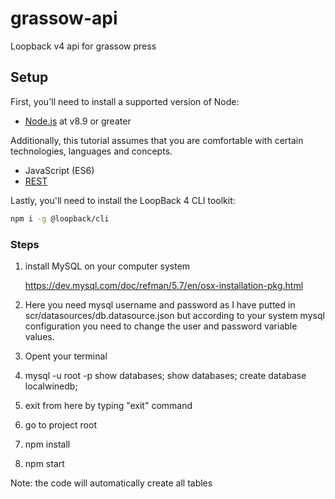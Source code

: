 # grassow-api
Loopback v4 api for grassow press


## Setup

First, you'll need to install a supported version of Node:

- [Node.js](https://nodejs.org/en/) at v8.9 or greater

Additionally, this tutorial assumes that you are comfortable with certain
technologies, languages and concepts.

- JavaScript (ES6)
- [REST](http://www.restapitutorial.com/lessons/whatisrest.html)

Lastly, you'll need to install the LoopBack 4 CLI toolkit:

```sh
npm i -g @loopback/cli
```

### Steps

 1. install MySQL on your computer system

    https://dev.mysql.com/doc/refman/5.7/en/osx-installation-pkg.html

 2.  Here you need mysql username and password as I have putted
 in scr/datasources/db.datasource.json  but according to your system mysql configuration you need to change the user and password
 variable values.
 3. Opent your terminal

 4.  mysql -u root -p
     show databases;
     show databases;
     create database localwinedb;


5. exit from here by typing "exit" command

6. go to project root

7. npm install

8. npm start

Note: the code will automatically create all tables


